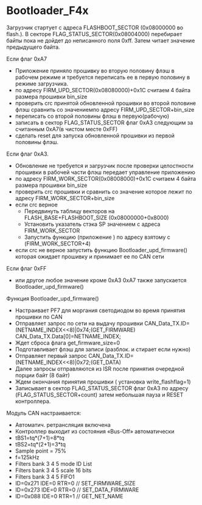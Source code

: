 # Bootloader_F4x
Загрузчик стартует с адреса FLASHBOOT_SECTOR (0x08000000 во flash.). В секторе FLAG_STATUS_SECTOR(0x08004000) перебирает байты пока не дойдет до
неписанного поля 0xff. Затем читает значение предыдущего байта.

Если флаг 0xA7
* Приложение приняло прошивку во вторую половину флэш в рабочем режиме и 
 требуется переписать ее в первую половину в режиме загрузчика.
* по адресу FIRM_UPD_SECTOR(0x08080000)+0x1C считаем 4 байта размера прошивки bin_size
* проверить crc принятой обновленной прошивки во второй половине флэш сравнить со значениемпо адресу  FIRM_UPD_SECTOR+bin_size
*	переписать со второй половины флэш в первую(рабочую) 
* записать в сектор FLAG_STATUS_SECTOR  флаг 0xA3 следующим за считанным  0xA7(в чистом месте 0xFF) 
* сделать reset для запуска обновленной прошивки из первой половины флэш.

Если флаг 0xA3.
* Обновление не требуется и загрузчик после проверки целостности прошивки в рабочей части флэш передает управление приложению
* по адресу FIRM_WORK_SECTOR(0x08008000)+0x1C считаем 4 байта размера прошивки bin_size
* проверить crc прошивки и сравнить со значение которое лежит по адресу FIRM_WORK_SECTOR+bin_size
* если crc верное 
    * Передвинуть таблицу векторов на FLASH_BASE+FLASHBOOT_SIZE 		(0x08000000+0x8000)
    * Установить указатель стэка SP значением с адреса FIRM_WORK_SECTOR
    * Запустить функцию (приложение ) по адресу взятому с (FIRM_WORK_SECTOR+4)
 * если crc не верное запустить функцию Bootloader_upd_firmware() которая ожидает прошивку и принимает  ее по CAN сети
 
 Если флаг 0xFF
 * или другое любое значение кроме 0xA3 0xA7  также запускается Bootloader_upd_firmware()
 
 Функция Bootloader_upd_firmware()
* Настраивает PF7 для моргания светодиодом во время принятия прошивки по CAN
* Отправляет запрос по сети на выдачу прошивки CAN_Data_TX.ID=(NETNAME_INDEX<<8)|0x74;(GET_FIRMWARE)  CAN_Data_TX.Data[0]=NETNAME_INDEX;
*  Ждет сброса флага get_firmware_size=0
* Подготавливает флэш для записи (разблок. и стирает если нужно)
* Отправляет первый запрос CAN_Data_TX.ID=(NETNAME_INDEX<<8)|0x72;(GET_DATA)
* Далее запросы отправляются из ISR после принятия очередной порции байт (8 байт)   
* Ждем окончания принятия прошивки ( установка write_flashflag=1)
* Записывает в сектор FLAG_STATUS_SECTOR флаг 0xA3 по адресу  (FLAG_STATUS_SECTOR+count) затем небольшая пауза и RESET контроллера.

Модуль CAN настраивается:
* Автоматич. ретрансляция включена
* Контроллер выходит из состояния «Bus-Off» автоматически 
* tBS1=tq*(7+1)=8*tq
* tBS2=tq*(2+1)=3*tq
* Sample point = 75%
* f=125kHz
* Filters bank 3 4 5  mode ID List
* Filters bank 3 4 5  scale 16 bits	
* Filters bank 3 4 5 FIFO1	
* ID=0x271 IDE=0 RTR=0	//  SET_FIRMWARE_SIZE
* ID=0x273 IDE=0 RTR=0	// SET_DATA_FIRMWARE
* ID=0x088 IDE=0 RTR=1	// GET_NET_NAME	 
 

